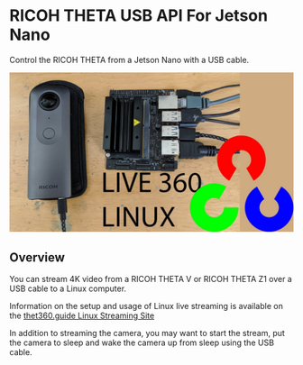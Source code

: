# RICOH THETA USB API For Jetson Nano

Control the RICOH THETA from a Jetson Nano with a USB cable.

![header](images/banner.jpg)

## Overview

You can stream 4K video from a RICOH THETA V or 
RICOH THETA Z1 over a USB cable to a Linux computer.

Information on the setup and usage of Linux live 
streaming is available on the 
[thet360.guide Linux Streaming Site](https://theta360.guide/special/linuxstreaming/)

In addition to streaming the camera, you may want to 
start the stream, put the camera to sleep and wake the
camera up from sleep using the USB cable.


